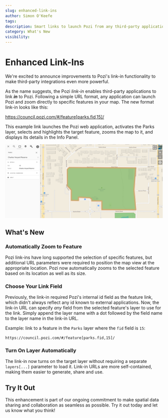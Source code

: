 ```yaml
---
slug: enhanced-link-ins
author: Simon O'Keefe
tags:
description: Smart links to launch Pozi from any third-party application
category: What's New
visibility:
---
```


# Enhanced Link-Ins

We're excited to announce improvements to Pozi's link-in functionality to make third-party integrations even more powerful.

As the name suggests, the Pozi *link-in* enables third-party applications to link ***in*** to Pozi. Following a simple URL format, any application can launch Pozi and zoom directly to specific features in your map. The new format link-in looks like this:

https://council.pozi.com/#/feature[parks.fid,15]/

This example link launches the Pozi web application, activates the Parks layer, selects and highlights the target feature, zooms the map to it, and displays its details in the Info Panel.

![](../admin-guide/qgis/img/pozi-link-in.png)

## What's New

### Automatically Zoom to Feature

Pozi link-ins have long supported the selection of specific features, but additional URL parameters were required to position the map view at the appropriate location. Pozi now automatically zooms to the selected feature based on its location as well as its size.

### Choose Your Link Field

Previously, the link-in required Pozi's internal id field as the feature link, which didn't always reflect any id known to external applications. Now, the link-in URL can specify *any* field from the selected feature's layer to use for the link. Simply append the layer name with a dot followed by the field name to the layer name in the link-in URL.

Example: link to a feature in the `Parks` layer where the `fid` field is `15`:

```
https://council.pozi.com/#/feature[parks.fid,15]/
```

### Turn On Layer Automatically

The link-in now turns on the target layer without requiring a separate `layers[...]` parameter to load it. Link-in URLs are more self-contained, making them easier to generate, share and use.

## Try It Out

This enhancement is part of our ongoing commitment to make spatial data sharing and collaboration as seamless as possible. Try it out today and let us know what you think!
